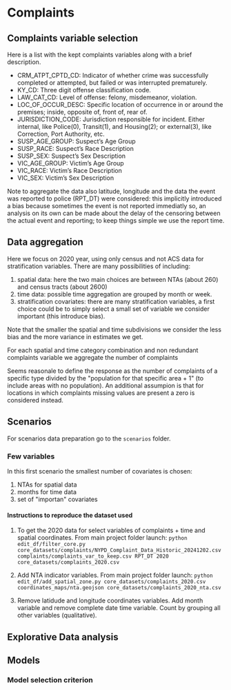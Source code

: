 # Complaints

## Complaints variable selection

Here is a list with the kept complaints variables along with a brief description.

- CRM_ATPT_CPTD_CD: Indicator of whether crime was successfully completed or attempted, but failed or was interrupted prematurely.
- KY_CD: Three digit offense classification code.
- LAW_CAT_CD: Level of offense: felony, misdemeanor, violation.
- LOC_OF_OCCUR_DESC: Specific location of occurrence in or around the premises; inside, opposite of, front of, rear of.
- JURISDICTION_CODE: Jurisdiction responsible for incident. Either internal, like Police(0), Transit(1), and Housing(2); or external(3), like Correction, Port Authority, etc.
- SUSP_AGE_GROUP: Suspect’s Age Group
- SUSP_RACE: Suspect’s Race Description
- SUSP_SEX: Suspect’s Sex Description
- VIC_AGE_GROUP: Victim’s Age Group
- VIC_RACE: Victim’s Race Description
- VIC_SEX: Victim’s Sex Description

Note to aggregate the data also latitude, longitude and the data the event was reported to police (RPT_DT) were considered: this implicitly introduced a bias because sometimes the event is not reported immediatly so, an analysis on its own can be made about the delay of the censoring between the actual event and reporting; to keep things simple we use the report time.

## Data aggregation

Here we focus on 2020 year, using only census and not ACS data for stratification variables.
There are many possibilities of including:

1) spatial data: here the two main choices are between NTAs (about 260) and census tracts (about 2600)
2) time data: possible time aggregation are grouped by month or week.
3) stratification covariates: there are many stratification variables, a first choice could be to simply select a small set of variable we consider important (this introduce bias).

Note that the smaller the spatial and time subdivisions we consider the less bias and the more variance in estimates we get.

For each spatial and time category combination and non redundant complaints variable we aggregate the number of complaints

Seems reasonale to define the response as the number of complaints of a specific type divided by the "population for that specific area + 1" (to include areas with no population).
An additional assumpion is that for locations in which complaints missing values are present a zero is considered instead.

## Scenarios

For scenarios data preparation go to the ```scenarios``` folder.

### Few variables

In this first scenario the smallest number of covariates is chosen:

1) NTAs for spatial data
2) months for time data
3) set of "importan" covariates

#### Instructions to reproduce the dataset used

1) To get the 2020 data for select variables of complaints + time and spatial coordinates.
From main project folder launch:
```python edit_df/filter_core.py core_datasets/complaints/NYPD_Complaint_Data_Historic_20241202.csv complaints/complaints_var_to_keep.csv RPT_DT 2020 core_datasets/complaints_2020.csv```

2) Add NTA indicator variables.
From main project folder launch:
```python  edit_df/add_spatial_zone.py core_datasets/complaints_2020.csv coordinates_maps/nta.geojson core_datasets/complaints_2020_nta.csv```

3) Remove latidude and longitude coordinates variables.
Add month variable and remove complete date time variable.
Count by grouping all other variables (qualitative).

## Explorative Data analysis

## Models

### Model selection criterion